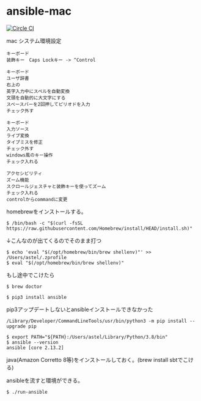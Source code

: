 # ansible-mac

[![Circle CI](https://circleci.com/gh/astail/ansible-mac/tree/master.svg?style=svg)](https://circleci.com/gh/astail/ansible-mac/tree/master)

mac システム環境設定

```
キーボード
装飾キー　Caps Lockキー -> ^Control
```

```
キーボード
ユーザ辞書
右上の
英字入力中にスペルを自動変換
文頭を自動的に大文字にする
スペースバーを2回押してピリオドを入力
チェック外す
```

```
キーボード
入力ソース
ライブ変換
タイプミスを修正
チェック外す
windows風のキー操作
チェック入れる
```

```
アクセシビリティ
ズーム機能
スクロールジェスチャと装飾キーを使ってズーム
チェック入れる
controlからcommandに変更
```

homebrewをインストールする。

```
$ /bin/bash -c "$(curl -fsSL https://raw.githubusercontent.com/Homebrew/install/HEAD/install.sh)"
```
↓こんなのが出てくるのでそのまま打つ
```
$ echo 'eval "$(/opt/homebrew/bin/brew shellenv)"' >> /Users/astel/.zprofile
$ eval "$(/opt/homebrew/bin/brew shellenv)"
```
もし途中でこけたら
```
$ brew doctor
```



```
$ pip3 install ansible 
```

pip3アップデートしないとansibleインストールできなかった
```
/Library/Developer/CommandLineTools/usr/bin/python3 -m pip install --upgrade pip
```

```
$ export PATH="${PATH}:/Users/astel/Library/Python/3.8/bin"
$ ansible --version
ansible [core 2.13.2]
```


java(Amazon Corretto 8等)をインストールしておく。(brew install sbtでこける)

ansibleを流すと環境ができる。

```
$ ./run-ansible
```
